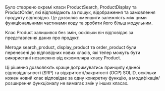 Було створено окремі класи ProductSearch, ProductDisplay та ProductOrder, які відповідають за пошук, відображення та замовлення продукту відповідно. Це дозволяє зменшити залежність між цими функціональними частинами коду та зробити його більш модульним.

Клас Product залишився без змін, оскільки він відповідає за представлення даних про продукт.

Методи search_product, display_product та order_product були перенесені до відповідних нових класів, які тепер можуть бути використані незалежно від екземпляра класу Product.

Ці рішення дозволяють краще дотримуватись принципу єдиної відповідальності (SRP) та відкритості/закритості (OCP) SOLID, оскільки кожен новий клас відповідає за одну конкретну функцію, а модифікація/розширення функціоналу не вимагає змін у інших класах.
